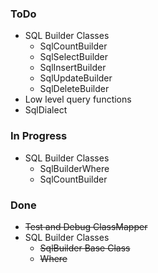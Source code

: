 ### ToDo ###
* SQL Builder Classes
	* SqlCountBuilder
	* SqlSelectBuilder
	* SqlInsertBuilder
	* SqlUpdateBuilder
	* SqlDeleteBuilder
* Low level query functions
* SqlDialect

### In Progress ###
* SQL Builder Classes
	* SqlBuilderWhere
	* SqlCountBuilder

### Done ###
* ~~Test and Debug ClassMapper~~
* SQL Builder Classes
	* ~~SqlBuilder Base Class~~
	*  ~~Where~~
